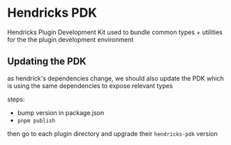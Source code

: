 # Hendricks PDK

Hendricks Plugin Development Kit
used to bundle common types + utilities for the the plugin development environment

## Updating the PDK

as hendrick's dependencies change, we should also update the PDK which is using the same dependencies to expose relevant types

steps:

-   bump version in package.json
-   `pnpm publish`

then go to each plugin directory and upgrade their `hendricks-pdk` version
